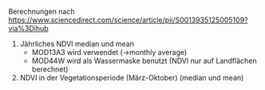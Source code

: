 
Berechnungen nach https://www.sciencedirect.com/science/article/pii/S0013935125005109?via%3Dihub

1. Jährliches NDVI median und mean 
	- MOD13A3 wird verwendet (->monthly average)
	- MOD44W wird als Wassermaske benutzt (NDVI nur auf Landflächen berechnet)
2. NDVI in der Vegetationsperiode (März-Oktober) (median und mean)

